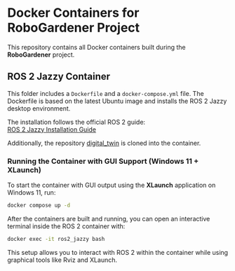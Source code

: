 # Docker Containers for RoboGardener Project

This repository contains all Docker containers built during the **RoboGardener** project.

## ROS 2 Jazzy Container

This folder includes a `Dockerfile` and a `docker-compose.yml` file. The Dockerfile is based on the latest Ubuntu image and installs the ROS 2 Jazzy desktop environment.

The installation follows the official ROS 2 guide:  
[ROS 2 Jazzy Installation Guide](https://docs.ros.org/en/jazzy/Installation/Alternatives/Ubuntu-Development-Setup.html#enable-required-repositories)

Additionally, the repository [digital_twin](https://github.com/digital-twin-autonomous-farmbot/digital_twin.git) is cloned into the container.

### Running the Container with GUI Support (Windows 11 + XLaunch)
To start the container with GUI output using the **XLaunch** application on Windows 11, run:

```bash
docker compose up -d
```

After the containers are built and running, you can open an interactive terminal inside the ROS 2 container with:

```bash
docker exec -it ros2_jazzy bash
```

This setup allows you to interact with ROS 2 within the container while using graphical tools like Rviz and XLaunch.
